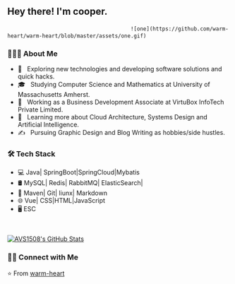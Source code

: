 <h2> Hey there! I'm cooper.</h2>                                                                                                                     

                                           ![one](https://github.com/warm-heart/warm-heart/blob/master/assets/one.gif)

<h3> 👨🏻‍💻 About Me </h3>

- 🤔 &nbsp; Exploring new technologies and developing software solutions and quick hacks.
- 🎓 &nbsp; Studying Computer Science and Mathematics at University of Massachusetts Amherst.
- 💼 &nbsp; Working as a Business Development Associate at VirtuBox InfoTech Private Limited.
- 🌱 &nbsp; Learning more about Cloud Architecture, Systems Design and Artificial Intelligence.
- ✍️ &nbsp; Pursuing Graphic Design and Blog Writing as hobbies/side hustles.

<h3>🛠 Tech Stack</h3>

- 💻   Java| SpringBoot|SpringCloud|Mybatis
- 🛢    MySQL| Redis| RabbitMQ| ElasticSearch|
- 🔧   Maven| Git| liunx| Markdown
- 🌐   Vue| CSS|HTML|JavaScript
- 🖥    ESC

<br/>

[![AVS1508's GitHub Stats](https://github-readme-stats.vercel.app/api?username=warm-heart&show_icons=true)](https://github.com/warm-heart)

<h3> 🤝🏻 Connect with Me </h3>


⭐️ From [warm-heart](https://github.com/warm-heart)
